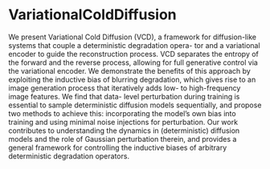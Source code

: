 # VariationalColdDiffusion

We present Variational Cold Diffusion (VCD), a framework for diffusion-like systems that couple a deterministic degradation opera- tor and a variational encoder to guide the reconstruction process. VCD separates the entropy of the forward and the reverse process, allowing for full generative control via the variational encoder. We demonstrate the benefits of this approach by exploiting the inductive bias of blurring degradation, which gives rise to an image generation process that iteratively adds low- to high-frequency image features. We find that data- level perturbation during training is essential to sample deterministic diffusion models sequentially, and propose two methods to achieve this: incorporating the model’s own bias into training and using minimal noise injections for perturbation. Our work contributes to understanding the dynamics in (deterministic) diffusion models and the role of Gaussian perturbation therein, and provides a general framework for controlling the inductive biases of arbitrary deterministic degradation operators.
